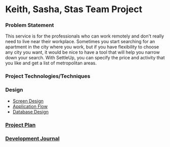 # Keith, Sasha, Stas Team Project
 

### Problem Statement
This service is for the professionals who can work remotely and don't really need to live near
their workplace. Sometimes you start searching for an apartment in the city where you work, but 
if you have flexibility to choose any city  you want, it would be nice to have a tool that
will help you narrow down your search. With SettleUp, you can specify the price and activity that you
like and get a list of metropolitan areas.



### Project Technologies/Techniques 




### Design

* [Screen Design](DesignDocuments/Screens.md)
* [Application Flow](DesignDocuments/applicationFlow.md)
* [Database Design](DesignDocuments/databaseDiagram.png)

### [Project Plan](ProjectPlan.md)

### [Development Journal](Journal.md)